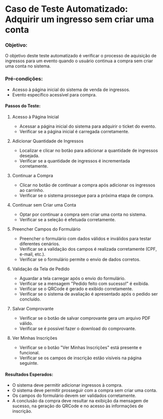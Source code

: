 # Caso de Teste Automatizado: Adquirir um ingresso sem criar uma conta

### Objetivo:

O objetivo deste teste automatizado é verificar o processo de aquisição de ingressos para um evento quando o usuário continua a compra sem criar uma conta no sistema.

### Pré-condições:

-   Acesso à página inicial do sistema de venda de ingressos.
-   Evento específico acessível para compra.

#### Passos do Teste:

1.  Acesso à Página Inicial

    -   Acessar a página inicial do sistema para adquirir o ticket do evento.
    -   Verificar se a página inicial é carregada corretamente.
2.  Adicionar Quantidade de Ingressos

    -   Localizar e clicar no botão para adicionar a quantidade de ingressos desejada.
    -   Verificar se a quantidade de ingressos é incrementada corretamente.
3.  Continuar a Compra

    -   Clicar no botão de continuar a compra após adicionar os ingressos ao carrinho.
    -   Verificar se o sistema prossegue para a próxima etapa de compra.
4.  Continuar sem Criar uma Conta

    -   Optar por continuar a compra sem criar uma conta no sistema.
    -   Verificar se a seleção é efetuada corretamente.
5.  Preencher Campos do Formulário

    -   Preencher o formulário com dados válidos e inválidos para testar diferentes cenários.
    -   Verificar se a validação dos campos é realizada corretamente (CPF, e-mail, etc.).
    -   Verificar se o formulário permite o envio de dados corretos.
6.  Validação da Tela de Pedido

    -   Aguardar a tela carregar após o envio do formulário.
    -   Verificar se a mensagem "Pedido feito com sucesso!" é exibida.
    -   Verificar se o QRCode é gerado e exibido corretamente.
    -   Verificar se o sistema de avaliação é apresentado após o pedido ser concluído.
7.  Salvar Comprovante

    -   Verificar se o botão de salvar comprovante gera um arquivo PDF válido.
    -   Verificar se é possível fazer o download do comprovante.
8.  Ver Minhas Inscrições

    -   Verificar se o botão "Ver Minhas Inscrições" está presente e funcional.
    -   Verificar se os campos de inscrição estão visíveis na página seguinte.

#### Resultados Esperados:

-   O sistema deve permitir adicionar ingressos à compra.
-   O sistema deve permitir prosseguir com a compra sem criar uma conta.
-   Os campos do formulário devem ser validados corretamente.
-   A conclusão da compra deve resultar na exibição da mensagem de sucesso, na geração do QRCode e no acesso às informações de inscrição.